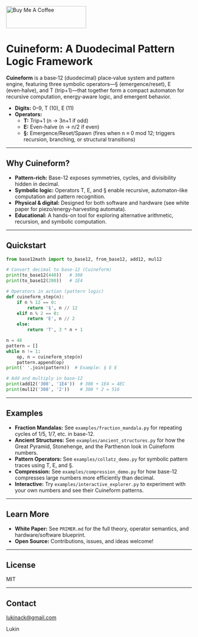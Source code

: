 <a href="https://www.buymeacoffee.com/lukinackc" target="_blank">
    <img src="https://cdn.buymeacoffee.com/buttons/v2/default-yellow.png" alt="Buy Me A Coffee" style="height: 60px; width: 217px;" >
</a>

# Cuineform: A Duodecimal Pattern Logic Framework

**Cuineform** is a base‑12 (duodecimal) place‑value system and pattern engine, featuring three symbolic operators—§ (emergence/reset), E (even‑halve), and T (trip+1)—that together form a compact automaton for recursive computation, energy‑aware logic, and emergent behavior.

- **Digits:** 0–9, T (10), E (11)
- **Operators:**
  - **T:** Trip+1 (n → 3n+1 if odd)
  - **E:** Even-halve (n → n/2 if even)
  - **§:** Emergence/Reset/Spawn (fires when n ≡ 0 mod 12; triggers recursion, branching, or structural transitions)

---

## Why Cuineform?
- **Pattern-rich:** Base-12 exposes symmetries, cycles, and divisibility hidden in decimal.
- **Symbolic logic:** Operators T, E, and § enable recursive, automaton-like computation and pattern recognition.
- **Physical & digital:** Designed for both software and hardware (see white paper for piezo/energy-harvesting automata).
- **Educational:** A hands-on tool for exploring alternative arithmetic, recursion, and symbolic computation.

---

## Quickstart

```python
from base12math import to_base12, from_base12, add12, mul12

# Convert decimal to base-12 (Cuineform)
print(to_base12(440))   # 308
print(to_base12(280))   # 1E4

# Operators in action (pattern logic)
def cuineform_step(n):
    if n % 12 == 0:
        return '§', n // 12
    elif n % 2 == 0:
        return 'E', n // 2
    else:
        return 'T', 3 * n + 1

n = 48
pattern = []
while n != 1:
    op, n = cuineform_step(n)
    pattern.append(op)
print(' '.join(pattern))  # Example: § E E

# Add and multiply in base-12
print(add12('308', '1E4'))  # 308 + 1E4 = 4EC
print(mul12('308', '2'))    # 308 * 2 = 516
```

---

## Examples
- **Fraction Mandalas:** See `examples/fraction_mandala.py` for repeating cycles of 1/5, 1/7, etc. in base-12.
- **Ancient Structures:** See `examples/ancient_structures.py` for how the Great Pyramid, Stonehenge, and the Parthenon look in Cuineform numbers.
- **Pattern Operators:** See `examples/collatz_demo.py` for symbolic pattern traces using T, E, and §.
- **Compression:** See `examples/compression_demo.py` for how base-12 compresses large numbers more efficiently than decimal.
- **Interactive:** Try `examples/interactive_explorer.py` to experiment with your own numbers and see their Cuineform patterns.

---

## Learn More
- **White Paper:** See `PRIMER.md` for the full theory, operator semantics, and hardware/software blueprint.
- **Open Source:** Contributions, issues, and ideas welcome!

---

## License
MIT

---

## Contact

lukinack@gmail.com

Lukin